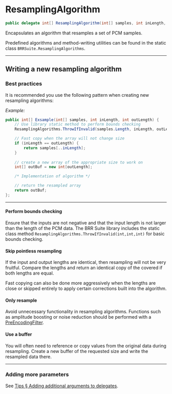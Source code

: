 ﻿# ResamplingAlgorithm
```csharp
public delegate int[] ResamplingAlgorithm(int[] samples, int inLength, int outLength);
```

Encapsulates an algorithm that resamples a set of PCM samples.

Predefined algorithms and method-writing utilities can be found in the static class `BRRSuite.ResamplingAlgorithms`.

----

## Writing a new resampling algorithm

### Best practices

It is recommended you use the following pattern when creating new resampling algorithms:

*Example:*
```csharp
public int[] Exsample(int[] samples, int inLength, int outLength) {
	// Use library static method to perform bounds checking
	ResamplingAlgorithms.ThrowIfInvalid(samples.Length, inLength, outLength);

	// Fast copy when the array will not change size
	if (inLength == outLength) {
		return samples[..inLength];
	}
	
	// create a new array of the appropriate size to work on
	int[] outBuf = new int[outLength];

	/* Implementation of algorithm */

	// return the resampled array
	return outBuf;
};
```

----

#### Perform bounds checking

Ensure that the inputs are not negative and that the input length is not larger than the length of the PCM data. The BRR Suite library includes the static class method `ResamplingAlgorithms.ThrowIfInvalid(int,int,int)` for basic bounds checking.

#### Skip pointless resampling

If the input and output lengths are identical, then resampling will not be very fruitful. Compare the lengths and return an identical copy of the covered if both lengths are equal.

Fast copying can also be done more aggressively when the lengths are close or skipped entirely to apply certain corrections built into the algorithm.

#### Only resample

Avoid unnecessary functionality in resampling algorithms. Functions such as amplitude boosting or noise reduction should be performed with a [PreEncodingFilter](./PreEncodingFilter.md).

#### Use a buffer

You will often need to reference or copy values from the original data during resampling. Create a new buffer of the requested size and write the resampled data there. 

----

### Adding more parameters

See [Tips &sect; Adding additional arguments to delegates](../tips.md#adding-additional-arguments-to-delegates).